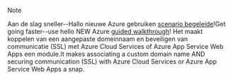 
> [!NOTE]
> <span data-ttu-id="fb2ec-101">Aan de slag sneller--Hallo nieuwe Azure gebruiken [scenario begeleide](http://support.microsoft.com/kb/2990804)!</span><span class="sxs-lookup"><span data-stu-id="fb2ec-101">Get going faster--use hello NEW Azure [guided walkthrough](http://support.microsoft.com/kb/2990804)!</span></span>  <span data-ttu-id="fb2ec-102">Het maakt koppelen van een aangepaste domeinnaam en beveiligen van communicatie (SSL) met Azure Cloud Services of Azure App Service Web Apps een module.</span><span class="sxs-lookup"><span data-stu-id="fb2ec-102">It makes associating a custom domain name AND securing communication (SSL) with Azure Cloud Services or Azure App Service Web Apps a snap.</span></span>
> 
> 

